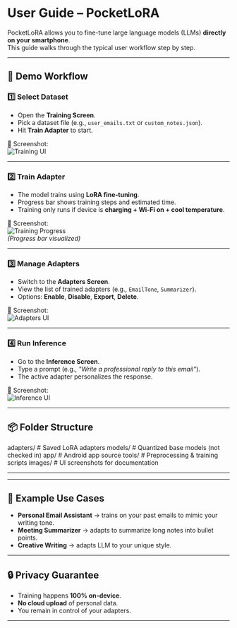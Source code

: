 # User Guide – PocketLoRA

PocketLoRA allows you to fine-tune large language models (LLMs) **directly on your smartphone**.  
This guide walks through the typical user workflow step by step.

---

## 🚀 Demo Workflow

### 1️⃣ Select Dataset
- Open the **Training Screen**.
- Pick a dataset file (e.g., `user_emails.txt` or `custom_notes.json`).
- Hit **Train Adapter** to start.

📸 Screenshot:  
![Training UI](images/training_ui.png)

---

### 2️⃣ Train Adapter
- The model trains using **LoRA fine-tuning**.  
- Progress bar shows training steps and estimated time.
- Training only runs if device is **charging + Wi-Fi on + cool temperature**.

📸 Screenshot:  
![Training Progress](images/training_ui.png)  
*(Progress bar visualized)*

---

### 3️⃣ Manage Adapters
- Switch to the **Adapters Screen**.
- View the list of trained adapters (e.g., `EmailTone`, `Summarizer`).  
- Options: **Enable**, **Disable**, **Export**, **Delete**.

📸 Screenshot:  
![Adapters UI](images/adapters_ui.png)

---

### 4️⃣ Run Inference
- Go to the **Inference Screen**.  
- Type a prompt (e.g., *"Write a professional reply to this email"*).  
- The active adapter personalizes the response.  

📸 Screenshot:  
![Inference UI](images/inference_ui.png)

---

## 📦 Folder Structure

adapters/ # Saved LoRA adapters
models/ # Quantized base models (not checked in)
app/ # Android app source
tools/ # Preprocessing & training scripts
images/ # UI screenshots for documentation

---

---

## 🎯 Example Use Cases
- **Personal Email Assistant** → trains on your past emails to mimic your writing tone.  
- **Meeting Summarizer** → adapts to summarize long notes into bullet points.  
- **Creative Writing** → adapts LLM to your unique style.  

---

## 🔒 Privacy Guarantee
- Training happens **100% on-device**.  
- **No cloud upload** of personal data.  
- You remain in control of your adapters.  

---
